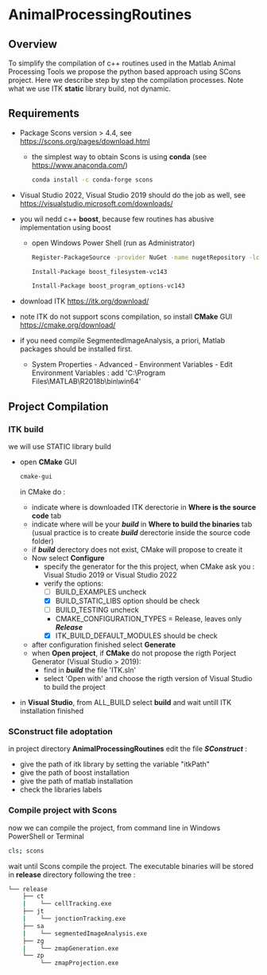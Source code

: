 # AnimalProcessingRoutines

## Overview

To simplify the compilation of c++ routines used in the Matlab Animal Processing Tools we propose the python based approach using SCons project. Here we describe step by step the compilation processes. Note what we use ITK **static** library build, not dynamic.

## Requirements

* Package Scons version > 4.4, see <https://scons.org/pages/download.html>
  * the simplest way to obtain Scons is using **conda** (see <https://www.anaconda.com/>)

    ```bash
    conda install -c conda-forge scons
    ```

* Visual Studio 2022, Visual Studio 2019 should do the job as well, see <https://visualstudio.microsoft.com/downloads/>
* you wil nedd c++ **boost**, because few routines has abusive implementation using boost
  * open Windows Power Shell (run as Administrator)

    ```bash
    Register-PackageSource -provider NuGet -name nugetRepository -location https://www.nuget.org/api/v2
    ```

    ```bash
    Install-Package boost_filesystem-vc143
    ```

    ```bash
    Install-Package boost_program_options-vc143
    ```

* download ITK <https://itk.org/download/>
* note ITK do not support scons compilation, so install **CMake** GUI <https://cmake.org/download/>
* if you need compile SegmentedImageAnalysis, a priori, Matlab packages should be installed first.
  * System Properties - Advanced - Environment Variables - Edit Environment Variables : add 'C:\Program Files\MATLAB\R2018b\bin\win64'
  
## Project Compilation

### ITK build

we will use STATIC library build

* open **CMake** GUI

  ```bash
  cmake-gui
  ```

  in CMake do :
  * indicate where is downloaded ITK derectorie in **Where is the source code** tab
  * indicate where will be your ***build*** in **Where to build the binaries** tab (usual practice is to create ***build*** derectorie inside the source code folder)
  * if ***build*** derectory does not exist, CMake will propose to create it
  * Now select **Configure**
    * specify the generator for the this project, when CMake ask you : Visual Studio 2019 or Visual Studio 2022
    * verify the options:
      * [ ] BUILD_EXAMPLES uncheck
      * [x] BUILD_STATIC_LIBS option should be check
      * [ ] BUILD_TESTING uncheck
      * CMAKE_CONFIGURATION_TYPES = Release, leaves only ***Release***
      * [x] ITK_BUILD_DEFAULT_MODULES should be check
  * after configuration finished select **Generate**
  * when **Open project**, if **CMake** do not propose the rigth Porject Generator (Visual Studio > 2019):
    * find in ***build*** the file 'ITK.sln'
    * select 'Open with' and choose the rigth version of Visual Studio to build the project  
* in **Visual Studio**, from ALL_BUILD select **build** and wait untill ITK installation finished

### SConstruct file adoptation

in project directory **AnimalProcessingRoutines** edit the file ***SConstruct*** :

* give the path of itk library by setting the variable "itkPath"
* give the path of boost installation
* give the path of matlab installation
* check the libraries labels

### Compile project with Scons

now we can compile the project, from command line in Windows PowerShell or Terminal

````bash
cls; scons
````

wait until Scons compile the project. The executable binaries will be stored in **release** directory following the tree :

```bash
└── release
    ├── ct
    |    └── cellTracking.exe
    ├── jt
    |    └── jonctionTracking.exe
    ├── sa
    |    └── segmentedImageAnalysis.exe
    ├── zg
    |    └── zmapGeneration.exe
    └── zp
         └── zmapProjection.exe  
```  
